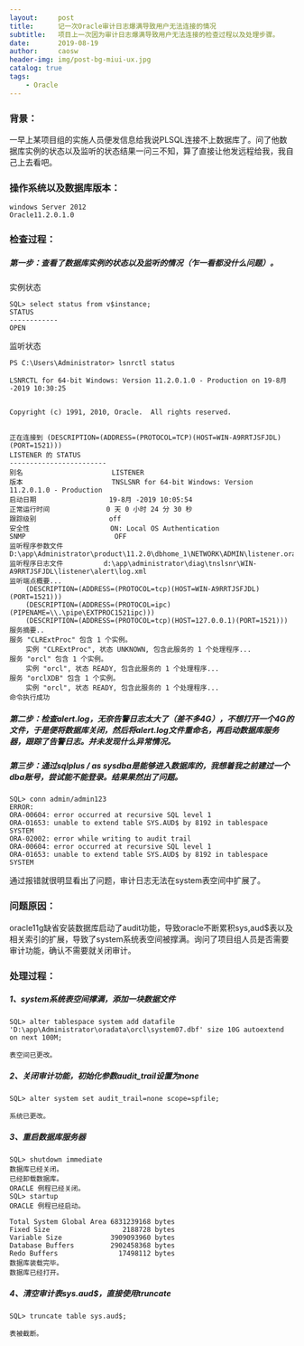 ```yaml
---
layout:     post
title:      记一次Oracle审计日志爆满导致用户无法连接的情况
subtitle:   项目上一次因为审计日志爆满导致用户无法连接的检查过程以及处理步骤。
date:       2019-08-19
author:     caosw
header-img: img/post-bg-miui-ux.jpg
catalog: true
tags:
    - Oracle
---
```



### 背景：
一早上某项目组的实施人员便发信息给我说PLSQL连接不上数据库了。问了他数据库实例的状态以及监听的状态结果一问三不知，算了直接让他发远程给我，我自己上去看吧。

### 操作系统以及数据库版本：
    windows Server 2012
    Oracle11.2.0.1.0

### 检查过程：
##### 第一步：查看了数据库实例的状态以及监听的情况（乍一看都没什么问题）。
实例状态

    SQL> select status from v$instance;
    STATUS
    ------------    
    OPEN

监听状态

    PS C:\Users\Administrator> lsnrctl status

    LSNRCTL for 64-bit Windows: Version 11.2.0.1.0 - Production on 19-8月 -2019 10:30:25


    Copyright (c) 1991, 2010, Oracle.  All rights reserved.


    正在连接到 (DESCRIPTION=(ADDRESS=(PROTOCOL=TCP)(HOST=WIN-A9RRTJSFJDL)(PORT=1521)))
    LISTENER 的 STATUS
    ------------------------
    别名                      LISTENER
    版本                      TNSLSNR for 64-bit Windows: Version 11.2.0.1.0 - Production
    启动日期                  19-8月 -2019 10:05:54
    正常运行时间              0 天 0 小时 24 分 30 秒
    跟踪级别                  off
    安全性                    ON: Local OS Authentication
    SNMP                      OFF
    监听程序参数文件          D:\app\Administrator\product\11.2.0\dbhome_1\NETWORK\ADMIN\listener.ora
    监听程序日志文件          d:\app\administrator\diag\tnslsnr\WIN-A9RRTJSFJDL\listener\alert\log.xml
    监听端点概要...
        (DESCRIPTION=(ADDRESS=(PROTOCOL=tcp)(HOST=WIN-A9RRTJSFJDL)(PORT=1521)))
        (DESCRIPTION=(ADDRESS=(PROTOCOL=ipc)(PIPENAME=\\.\pipe\EXTPROC1521ipc)))
        (DESCRIPTION=(ADDRESS=(PROTOCOL=tcp)(HOST=127.0.0.1)(PORT=1521)))
    服务摘要..
    服务 "CLRExtProc" 包含 1 个实例。
        实例 "CLRExtProc", 状态 UNKNOWN, 包含此服务的 1 个处理程序...
    服务 "orcl" 包含 1 个实例。
        实例 "orcl", 状态 READY, 包含此服务的 1 个处理程序...
    服务 "orclXDB" 包含 1 个实例。
        实例 "orcl", 状态 READY, 包含此服务的 1 个处理程序...
    命令执行成功

##### 第二步：检查alert.log，无奈告警日志太大了（差不多4G），不想打开一个4G的文件，于是便将数据库关闭，然后将alert.log文件重命名，再启动数据库服务器，跟踪了告警日志。并未发现什么异常情况。
    
##### 第三步：通过sqlplus / as sysdba是能够进入数据库的，我想着我之前建过一个dba账号，尝试能不能登录。结果果然出了问题。

    SQL> conn admin/admin123
    ERROR:
    ORA-00604: error occurred at recursive SQL level 1
    ORA-01653: unable to extend table SYS.AUD$ by 8192 in tablespace SYSTEM
    ORA-02002: error while writing to audit trail
    ORA-00604: error occurred at recursive SQL level 1
    ORA-01653: unable to extend table SYS.AUD$ by 8192 in tablespace SYSTEM

通过报错就很明显看出了问题，审计日志无法在system表空间中扩展了。

### 问题原因：

oracle11g缺省安装数据库启动了audit功能，导致oracle不断累积sys,aud$表以及相关索引的扩展，导致了system系统表空间被撑满。询问了项目组人员是否需要审计功能，确认不需要就关闭审计。

### 处理过程：
##### 1、system系统表空间撑满，添加一块数据文件
    
    SQL> alter tablespace system add datafile 'D:\app\Administrator\oradata\orcl\system07.dbf' size 10G autoextend on next 100M;
    
    表空间已更改。

##### 2、关闭审计功能，初始化参数audit_trail设置为none

    SQL> alter system set audit_trail=none scope=spfile;

    系统已更改。

##### 3、重启数据库服务器

    SQL> shutdown immediate
    数据库已经关闭。
    已经卸载数据库。
    ORACLE 例程已经关闭。
    SQL> startup
    ORACLE 例程已经启动。

    Total System Global Area 6831239168 bytes
    Fixed Size                  2188728 bytes
    Variable Size            3909093960 bytes
    Database Buffers         2902458368 bytes
    Redo Buffers               17498112 bytes
    数据库装载完毕。
    数据库已经打开。

##### 4、清空审计表sys.aud$，直接使用truncate

    SQL> truncate table sys.aud$;

    表被截断。
